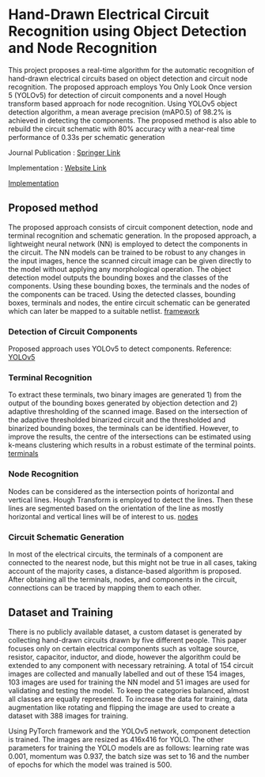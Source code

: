 # Hand-Drawn Electrical Circuit Recognition using Object Detection and Node Recognition
This project proposes a real-time algorithm for the automatic recognition of hand-drawn electrical circuits based on object
detection and circuit node recognition. The proposed approach employs You Only Look Once version 5 (YOLOv5) for
detection of circuit components and a novel Hough transform based approach for node recognition. Using YOLOv5 object
detection algorithm, a mean average precision (mAP0.5) of 98.2% is achieved in detecting the components. The proposed
method is also able to rebuild the circuit schematic with 80% accuracy with a near-real time performance of 0.33s per
schematic generation

Journal Publication : [Springer Link](https://link.springer.com/article/10.1007/s42979-022-01159-0)

Implementation : [Website Link](https://rohithreddy0087-hand-drawn-electrical-circuit-rec-webapp-hnh3kr.streamlitapp.com/)

[Implementation](utils/figs/implementation.png)

## Proposed method

The proposed approach consists of circuit component detection, node and terminal recognition and schematic generation. In the
proposed approach, a lightweight neural network (NN) is employed to detect the components in the circuit. The NN models can be
trained to be robust to any changes in the input images, hence the scanned circuit image can be given directly to the model 
without applying any morphological operation. The object detection model outputs the bounding boxes and the
classes of the components. Using these bounding boxes, the terminals and the nodes of the components can be
traced. Using the detected classes, bounding boxes, terminals and nodes, the entire circuit schematic can be
generated which can later be mapped to a suitable netlist.
[framework](utils/figs/framework.png)

### Detection of Circuit Components
Proposed approach uses YOLOv5 to detect components.
Reference: [YOLOv5](https://github.com/ultralytics/yolov5)
### Terminal Recognition
To extract these terminals, two binary images are generated 1) from the output of the bounding boxes generated by objection
detection and 2) adaptive thresholding of the scanned image. Based on the intersection of the adaptive
thresholded binarized circuit and the thresholded and binarized bounding boxes, the terminals can be identified.
However, to improve the results, the centre of the intersections can be estimated using k-means clustering
which results in a robust estimate of the terminal points.
[terminals](utils/figs/terminals.png)
### Node Recognition
Nodes can be considered as the intersection points of horizontal and vertical
lines. Hough Transform is employed to detect the lines. Then these lines are
segmented based on the orientation of the line as mostly horizontal and vertical lines will be of interest to us.
[nodes](utils/figs/terminals.png)
### Circuit Schematic Generation
In most of the electrical circuits, the terminals of a
component are connected to the nearest node, but this
might not be true in all cases, taking account of the majority
cases, a distance-based algorithm is proposed. After
obtaining all the terminals, nodes, and components in the
circuit, connections can be traced by mapping them to each
other. 

## Dataset and Training
There is no publicly available dataset, a custom dataset is generated by collecting hand-drawn circuits
drawn by five different people. This paper focuses only on certain electrical components such as voltage source,
resistor, capacitor, inductor, and diode, however the algorithm could be extended to any component with
necessary retraining. A total of 154 circuit images are collected and manually labelled and out of these 154 images, 103 images
are used for training the NN model and 51 images are used for validating and testing the model. To keep the categories
balanced, almost all classes are equally represented. To increase the data for training, data augmentation like
rotating and flipping the image are used to create a dataset with 388 images for training.

Using PyTorch framework and the YOLOv5 network, component detection is trained. The images are resized as 416x416 for YOLO.
The other parameters for training the YOLO models are as follows: learning rate was 0.001, momentum was 0.937, the batch 
size was set to 16 and the number of epochs for which the model was trained is 500.